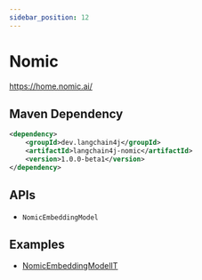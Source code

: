 ```yaml
---
sidebar_position: 12
---
```


# Nomic

https://home.nomic.ai/


## Maven Dependency

```xml
<dependency>
    <groupId>dev.langchain4j</groupId>
    <artifactId>langchain4j-nomic</artifactId>
    <version>1.0.0-beta1</version>
</dependency>
```

## APIs

- `NomicEmbeddingModel`


## Examples

- [NomicEmbeddingModelIT](https://github.com/langchain4j/langchain4j/blob/main/langchain4j-nomic/src/test/java/dev/langchain4j/model/nomic/NomicEmbeddingModelIT.java)
